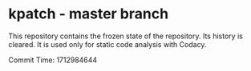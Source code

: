 # kpatch - master branch

This repository contains the frozen state of the repository.
Its history is cleared. It is used only for static code
analysis with Codacy.

Commit Time: 1712984644